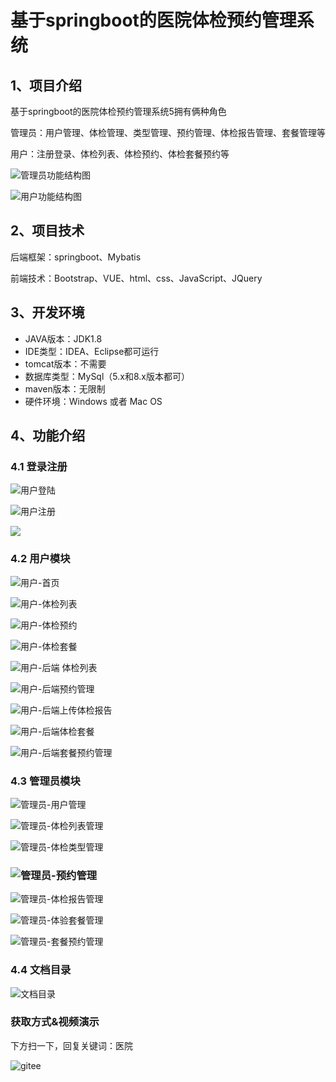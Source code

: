 # 基于springboot的医院体检预约管理系统


## 1、项目介绍

基于springboot的医院体检预约管理系统5拥有俩种角色

管理员：用户管理、体检管理、类型管理、预约管理、体检报告管理、套餐管理等

用户：注册登录、体检列表、体检预约、体检套餐预约等

![管理员功能结构图](https://project-images-1256969109.cos.ap-chongqing.myqcloud.com/Typora-Images/202208132123700.jpg)

![用户功能结构图](https://project-images-1256969109.cos.ap-chongqing.myqcloud.com/Typora-Images/202208132123233.jpg)

## 2、项目技术

后端框架：springboot、Mybatis

前端技术：Bootstrap、VUE、html、css、JavaScript、JQuery

## 3、开发环境

- JAVA版本：JDK1.8
- IDE类型：IDEA、Eclipse都可运行
- tomcat版本：不需要
- 数据库类型：MySql（5.x和8.x版本都可） 
- maven版本：无限制
- 硬件环境：Windows 或者 Mac OS


## 4、功能介绍

### 4.1 登录注册

![用户登陆](https://project-images-1256969109.cos.ap-chongqing.myqcloud.com/Typora-Images/202208132124538.jpg)

![用户注册](https://project-images-1256969109.cos.ap-chongqing.myqcloud.com/Typora-Images/202208132124442.jpg)

![](https://project-images-1256969109.cos.ap-chongqing.myqcloud.com/Typora-Images/202208132124576.jpeg)

### 4.2 用户模块

![用户-首页](https://project-images-1256969109.cos.ap-chongqing.myqcloud.com/Typora-Images/202208132124034.jpg)

![用户-体检列表](https://project-images-1256969109.cos.ap-chongqing.myqcloud.com/Typora-Images/202208132124731.jpg)

![用户-体检预约](https://project-images-1256969109.cos.ap-chongqing.myqcloud.com/Typora-Images/202208132124136.jpg)

![用户-体检套餐](https://project-images-1256969109.cos.ap-chongqing.myqcloud.com/Typora-Images/202208132124558.jpg)

![用户-后端 体检列表](https://project-images-1256969109.cos.ap-chongqing.myqcloud.com/Typora-Images/202208132124646.jpg)

![用户-后端预约管理](https://project-images-1256969109.cos.ap-chongqing.myqcloud.com/Typora-Images/202208132124075.jpg)

![用户-后端上传体检报告](https://project-images-1256969109.cos.ap-chongqing.myqcloud.com/Typora-Images/202208132124532.jpg)

![用户-后端体检套餐](https://project-images-1256969109.cos.ap-chongqing.myqcloud.com/Typora-Images/202208132124557.jpg)

![用户-后端套餐预约管理](https://project-images-1256969109.cos.ap-chongqing.myqcloud.com/Typora-Images/202208132124771.jpg)

### 4.3 管理员模块

![管理员-用户管理](https://project-images-1256969109.cos.ap-chongqing.myqcloud.com/Typora-Images/202208132125530.jpg)

![管理员-体检列表管理](https://project-images-1256969109.cos.ap-chongqing.myqcloud.com/Typora-Images/202208132125801.jpg)

![管理员-体检类型管理](https://project-images-1256969109.cos.ap-chongqing.myqcloud.com/Typora-Images/202208132125942.jpg)

### ![管理员-预约管理](https://project-images-1256969109.cos.ap-chongqing.myqcloud.com/Typora-Images/202208132125459.jpg)

![管理员-体检报告管理](https://project-images-1256969109.cos.ap-chongqing.myqcloud.com/Typora-Images/202208132125311.jpg)

![管理员-体验套餐管理](https://project-images-1256969109.cos.ap-chongqing.myqcloud.com/Typora-Images/202208132125787.jpg)

![管理员-套餐预约管理](https://project-images-1256969109.cos.ap-chongqing.myqcloud.com/Typora-Images/202208132125902.jpg)

### 4.4 文档目录

![文档目录](https://project-images-1256969109.cos.ap-chongqing.myqcloud.com/Typora-Images/202208132125389.jpg)

### 获取方式&视频演示

下方扫一下，回复关键词：医院

![gitee](https://project-images-1256969109.cos.ap-chongqing.myqcloud.com/Typora-Images/202309291447341.png)

